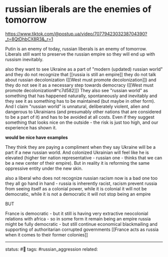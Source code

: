# russian liberals are the enemies of tomorrow
https://www.tiktok.com/@postup.ua/video/7077942303238704390?_t=8QtDhbCX8R3&_r=1

Putin is an enemy of today, russian liberals is an enemy of tomorrow.
Liberals still want to preserve the russian empire so they will end up with russism inevitably.

also they want to see Ukraine as a part of "modern (updated) russian world" and they do not recognize that [[russia is still an empire]] they do not talk about russian decolonization ([[West must promote decolonization]]) and they do not see it as a necessary step towards democracy ([[West must promote decolonization#^c7d582]])
They also see "russian world" as something that has happened naturally, spontaneously and inevitably and they see it as something has to be maintained (but maybe in other form).
And I claim "russian world" is unnatural, deliberately violent, alien and dangerous to Ukrainians (and presumably other nations that are considered to be a part of it) and has to be avoided at all costs. Even if they suggest something that looks nice on the outside - the risk is just too high, and our experience has shown it.

**would be nice have examples**

They think they are paying a compliment when they say Ukraine will be a part if a new russian world. And colonized Ukrainian will feel like he is elevated (higher tier nation representative - russian one - thinks that we can be a new center of their empire). But in reality it is reforming the same oppressive entity under the new skin. 


also a liberal who does not recognize russian racism now is a bad one too
they all go hand in hand - russia is inherently racist, racism prevent russia from seeing itself as a colonial power, while it is colonial it will not be democratic, while it is not a democratic it will not stop being an empire


BUT

France is democratic - but it still is having very extractive neocolonial relations with africa - so in some form it remain being an empire
russia might be fully democratic - but still continue economical blackmailing and supporting of authoritarian corrupted governments 
[[France acts as russia when it comes to their former colonies]]

---
status: #🌱
tags: #russian_aggression 
related: 